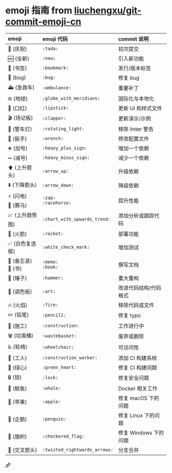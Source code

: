 # emoji 指南 from [liuchengxu/git-commit-emoji-cn](https://github.com/liuchengxu/git-commit-emoji-cn/blob/master/README.md)

<table>
<thead>
<tr>
<th align="left">emoji</th>
<th align="left">emoji 代码</th>
<th align="left">commit 说明</th>
</tr>
</thead>
<tbody>
<tr>
<td align="left"><g-emoji class="g-emoji" alias="tada" fallback-src="https://github.githubassets.com/images/icons/emoji/unicode/1f389.png">🎉</g-emoji> (庆祝)</td>
<td align="left"><code>:tada:</code></td>
<td align="left">初次提交</td>
</tr>
<tr>
<td align="left"><g-emoji class="g-emoji" alias="new" fallback-src="https://github.githubassets.com/images/icons/emoji/unicode/1f195.png">🆕</g-emoji> (全新)</td>
<td align="left"><code>:new:</code></td>
<td align="left">引入新功能</td>
</tr>
<tr>
<td align="left"><g-emoji class="g-emoji" alias="bookmark" fallback-src="https://github.githubassets.com/images/icons/emoji/unicode/1f516.png">🔖</g-emoji> (书签)</td>
<td align="left"><code>:bookmark:</code></td>
<td align="left">发行/版本标签</td>
</tr>
<tr>
<td align="left"><g-emoji class="g-emoji" alias="bug" fallback-src="https://github.githubassets.com/images/icons/emoji/unicode/1f41b.png">🐛</g-emoji> (bug)</td>
<td align="left"><code>:bug:</code></td>
<td align="left">修复 bug</td>
</tr>
<tr>
<td align="left"><g-emoji class="g-emoji" alias="ambulance" fallback-src="https://github.githubassets.com/images/icons/emoji/unicode/1f691.png">🚑</g-emoji> (急救车)</td>
<td align="left"><code>:ambulance:</code></td>
<td align="left">重要补丁</td>
</tr>
<tr>
<td align="left"><g-emoji class="g-emoji" alias="globe_with_meridians" fallback-src="https://github.githubassets.com/images/icons/emoji/unicode/1f310.png">🌐</g-emoji> (地球)</td>
<td align="left"><code>:globe_with_meridians:</code></td>
<td align="left">国际化与本地化</td>
</tr>
<tr>
<td align="left"><g-emoji class="g-emoji" alias="lipstick" fallback-src="https://github.githubassets.com/images/icons/emoji/unicode/1f484.png">💄</g-emoji> (口红)</td>
<td align="left"><code>:lipstick:</code></td>
<td align="left">更新 UI 和样式文件</td>
</tr>
<tr>
<td align="left"><g-emoji class="g-emoji" alias="clapper" fallback-src="https://github.githubassets.com/images/icons/emoji/unicode/1f3ac.png">🎬</g-emoji> (场记板)</td>
<td align="left"><code>:clapper:</code></td>
<td align="left">更新演示/示例</td>
</tr>
<tr>
<td align="left"><g-emoji class="g-emoji" alias="rotating_light" fallback-src="https://github.githubassets.com/images/icons/emoji/unicode/1f6a8.png">🚨</g-emoji> (警车灯)</td>
<td align="left"><code>:rotating_light:</code></td>
<td align="left">移除 linter 警告</td>
</tr>
<tr>
<td align="left"><g-emoji class="g-emoji" alias="wrench" fallback-src="https://github.githubassets.com/images/icons/emoji/unicode/1f527.png">🔧</g-emoji> (扳手)</td>
<td align="left"><code>:wrench:</code></td>
<td align="left">修改配置文件</td>
</tr>
<tr>
<td align="left"><g-emoji class="g-emoji" alias="heavy_plus_sign" fallback-src="https://github.githubassets.com/images/icons/emoji/unicode/2795.png">➕</g-emoji> (加号)</td>
<td align="left"><code>:heavy_plus_sign:</code></td>
<td align="left">增加一个依赖</td>
</tr>
<tr>
<td align="left"><g-emoji class="g-emoji" alias="heavy_minus_sign" fallback-src="https://github.githubassets.com/images/icons/emoji/unicode/2796.png">➖</g-emoji> (减号)</td>
<td align="left"><code>:heavy_minus_sign:</code></td>
<td align="left">减少一个依赖</td>
</tr>
<tr>
<td align="left"><g-emoji class="g-emoji" alias="arrow_up" fallback-src="https://github.githubassets.com/images/icons/emoji/unicode/2b06.png">⬆️</g-emoji> (上升箭头)</td>
<td align="left"><code>:arrow_up:</code></td>
<td align="left">升级依赖</td>
</tr>
<tr>
<td align="left"><g-emoji class="g-emoji" alias="arrow_down" fallback-src="https://github.githubassets.com/images/icons/emoji/unicode/2b07.png">⬇️</g-emoji> (下降箭头)</td>
<td align="left"><code>:arrow_down:</code></td>
<td align="left">降级依赖</td>
</tr>
<tr>
<td align="left"><g-emoji class="g-emoji" alias="zap" fallback-src="https://github.githubassets.com/images/icons/emoji/unicode/26a1.png">⚡</g-emoji> (闪电)<br><g-emoji class="g-emoji" alias="racehorse" fallback-src="https://github.githubassets.com/images/icons/emoji/unicode/1f40e.png">🐎</g-emoji> (赛马)</td>
<td align="left"><code>:zap:</code><br><code>:racehorse:</code></td>
<td align="left">提升性能</td>
</tr>
<tr>
<td align="left"><g-emoji class="g-emoji" alias="chart_with_upwards_trend" fallback-src="https://github.githubassets.com/images/icons/emoji/unicode/1f4c8.png">📈</g-emoji> (上升趋势图)</td>
<td align="left"><code>:chart_with_upwards_trend:</code></td>
<td align="left">添加分析或跟踪代码</td>
</tr>
<tr>
<td align="left"><g-emoji class="g-emoji" alias="rocket" fallback-src="https://github.githubassets.com/images/icons/emoji/unicode/1f680.png">🚀</g-emoji> (火箭)</td>
<td align="left"><code>:rocket:</code></td>
<td align="left">部署功能</td>
</tr>
<tr>
<td align="left"><g-emoji class="g-emoji" alias="white_check_mark" fallback-src="https://github.githubassets.com/images/icons/emoji/unicode/2705.png">✅</g-emoji> (白色复选框)</td>
<td align="left"><code>:white_check_mark:</code></td>
<td align="left">增加测试</td>
</tr>
<tr>
<td align="left"><g-emoji class="g-emoji" alias="memo" fallback-src="https://github.githubassets.com/images/icons/emoji/unicode/1f4dd.png">📝</g-emoji> (备忘录)<br><g-emoji class="g-emoji" alias="book" fallback-src="https://github.githubassets.com/images/icons/emoji/unicode/1f4d6.png">📖</g-emoji> (书)</td>
<td align="left"><code>:memo:</code><br><code>:book:</code></td>
<td align="left">撰写文档</td>
</tr>
<tr>
<td align="left"><g-emoji class="g-emoji" alias="hammer" fallback-src="https://github.githubassets.com/images/icons/emoji/unicode/1f528.png">🔨</g-emoji> (锤子)</td>
<td align="left"><code>:hammer:</code></td>
<td align="left">重大重构</td>
</tr>
<tr>
<td align="left"><g-emoji class="g-emoji" alias="art" fallback-src="https://github.githubassets.com/images/icons/emoji/unicode/1f3a8.png">🎨</g-emoji> (调色板)</td>
<td align="left"><code>:art:</code></td>
<td align="left">改进代码结构/代码格式</td>
</tr>
<tr>
<td align="left"><g-emoji class="g-emoji" alias="fire" fallback-src="https://github.githubassets.com/images/icons/emoji/unicode/1f525.png">🔥</g-emoji> (火焰)</td>
<td align="left"><code>:fire:</code></td>
<td align="left">移除代码或文件</td>
</tr>
<tr>
<td align="left"><g-emoji class="g-emoji" alias="pencil2" fallback-src="https://github.githubassets.com/images/icons/emoji/unicode/270f.png">✏️</g-emoji> (铅笔)</td>
<td align="left"><code>:pencil2:</code></td>
<td align="left">修复 typo</td>
</tr>
<tr>
<td align="left"><g-emoji class="g-emoji" alias="construction" fallback-src="https://github.githubassets.com/images/icons/emoji/unicode/1f6a7.png">🚧</g-emoji> (施工)</td>
<td align="left"><code>:construction:</code></td>
<td align="left">工作进行中</td>
</tr>
<tr>
<td align="left"><g-emoji class="g-emoji" alias="wastebasket" fallback-src="https://github.githubassets.com/images/icons/emoji/unicode/1f5d1.png">🗑️</g-emoji> (垃圾桶)</td>
<td align="left"><code>:wastebasket:</code></td>
<td align="left">废弃或删除</td>
</tr>
<tr>
<td align="left"><g-emoji class="g-emoji" alias="wheelchair" fallback-src="https://github.githubassets.com/images/icons/emoji/unicode/267f.png">♿</g-emoji> (轮椅)</td>
<td align="left"><code>:wheelchair:</code></td>
<td align="left">可访问性</td>
</tr>
<tr>
<td align="left"><g-emoji class="g-emoji" alias="construction_worker" fallback-src="https://github.githubassets.com/images/icons/emoji/unicode/1f477.png">👷</g-emoji> (工人)</td>
<td align="left"><code>:construction_worker:</code></td>
<td align="left">添加 CI 构建系统</td>
</tr>
<tr>
<td align="left"><g-emoji class="g-emoji" alias="green_heart" fallback-src="https://github.githubassets.com/images/icons/emoji/unicode/1f49a.png">💚</g-emoji> (绿心)</td>
<td align="left"><code>:green_heart:</code></td>
<td align="left">修复 CI 构建问题</td>
</tr>
<tr>
<td align="left"><g-emoji class="g-emoji" alias="lock" fallback-src="https://github.githubassets.com/images/icons/emoji/unicode/1f512.png">🔒</g-emoji> (锁)</td>
<td align="left"><code>:lock:</code></td>
<td align="left">修复安全问题</td>
</tr>
<tr>
<td align="left"><g-emoji class="g-emoji" alias="whale" fallback-src="https://github.githubassets.com/images/icons/emoji/unicode/1f433.png">🐳</g-emoji> (鲸鱼)</td>
<td align="left"><code>:whale:</code></td>
<td align="left">Docker 相关工作</td>
</tr>
<tr>
<td align="left"><g-emoji class="g-emoji" alias="apple" fallback-src="https://github.githubassets.com/images/icons/emoji/unicode/1f34e.png">🍎</g-emoji> (苹果)</td>
<td align="left"><code>:apple:</code></td>
<td align="left">修复 macOS 下的问题</td>
</tr>
<tr>
<td align="left"><g-emoji class="g-emoji" alias="penguin" fallback-src="https://github.githubassets.com/images/icons/emoji/unicode/1f427.png">🐧</g-emoji> (企鹅)</td>
<td align="left"><code>:penguin:</code></td>
<td align="left">修复 Linux 下的问题</td>
</tr>
<tr>
<td align="left"><g-emoji class="g-emoji" alias="checkered_flag" fallback-src="https://github.githubassets.com/images/icons/emoji/unicode/1f3c1.png">🏁</g-emoji> (旗帜)</td>
<td align="left"><code>:checkered_flag:</code></td>
<td align="left">修复 Windows 下的问题</td>
</tr>
<tr>
<td align="left"><g-emoji class="g-emoji" alias="twisted_rightwards_arrows" fallback-src="https://github.githubassets.com/images/icons/emoji/unicode/1f500.png">🔀</g-emoji> (交叉箭头)</td>
<td align="left"><code>:twisted_rightwards_arrows:</code></td>
<td align="left">分支合并</td>
</tr>
</tbody>
</table>
<h3><a id="user-content-如何在命令行中显示-emoji" class="anchor" aria-hidden="true" href="#如何在命令行中显示-emoji"><svg class="octicon octicon-link" viewBox="0 0 16 16" version="1.1" width="16" height="16" aria-hidden="true"><path fill-rule="evenodd" clip-rule="evenodd" d="M7.775 3.275C7.64252 3.41717 7.57039 3.60522 7.57382 3.79952C7.57725 3.99382 7.65596 4.1792 7.79337 4.31662C7.93079 4.45403 8.11617 4.53274 8.31047 4.53617C8.50477 4.5396 8.69282 4.46748 8.835 4.335L10.085 3.085C10.2708 2.89918 10.4914 2.75177 10.7342 2.65121C10.977 2.55064 11.2372 2.49888 11.5 2.49888C11.7628 2.49888 12.023 2.55064 12.2658 2.65121C12.5086 2.75177 12.7292 2.89918 12.915 3.085C13.1008 3.27082 13.2482 3.49142 13.3488 3.7342C13.4493 3.97699 13.5011 4.23721 13.5011 4.5C13.5011 4.76279 13.4493 5.023 13.3488 5.26579C13.2482 5.50857 13.1008 5.72917 12.915 5.915L10.415 8.415C10.2292 8.60095 10.0087 8.74847 9.76588 8.84911C9.52308 8.94976 9.26283 9.00157 9 9.00157C8.73716 9.00157 8.47691 8.94976 8.23411 8.84911C7.99132 8.74847 7.77074 8.60095 7.585 8.415C7.44282 8.28252 7.25477 8.21039 7.06047 8.21382C6.86617 8.21725 6.68079 8.29596 6.54337 8.43337C6.40596 8.57079 6.32725 8.75617 6.32382 8.95047C6.32039 9.14477 6.39252 9.33282 6.525 9.475C6.85001 9.80004 7.23586 10.0579 7.66052 10.2338C8.08518 10.4097 8.54034 10.5002 9 10.5002C9.45965 10.5002 9.91481 10.4097 10.3395 10.2338C10.7641 10.0579 11.15 9.80004 11.475 9.475L13.975 6.975C14.6314 6.31858 15.0002 5.4283 15.0002 4.5C15.0002 3.57169 14.6314 2.68141 13.975 2.025C13.3186 1.36858 12.4283 0.999817 11.5 0.999817C10.5717 0.999817 9.68141 1.36858 9.02499 2.025L7.775 3.275ZM3.085 12.915C2.89904 12.7292 2.75152 12.5087 2.65088 12.2659C2.55023 12.0231 2.49842 11.7628 2.49842 11.5C2.49842 11.2372 2.55023 10.9769 2.65088 10.7341C2.75152 10.4913 2.89904 10.2707 3.085 10.085L5.585 7.585C5.77074 7.39904 5.99132 7.25152 6.23411 7.15088C6.47691 7.05023 6.73716 6.99842 7 6.99842C7.26283 6.99842 7.52308 7.05023 7.76588 7.15088C8.00867 7.25152 8.22925 7.39904 8.415 7.585C8.55717 7.71748 8.74522 7.7896 8.93952 7.78617C9.13382 7.78274 9.3192 7.70403 9.45662 7.56662C9.59403 7.4292 9.67274 7.24382 9.67617 7.04952C9.6796 6.85522 9.60748 6.66717 9.475 6.525C9.14999 6.19995 8.76413 5.94211 8.33947 5.7662C7.91481 5.59029 7.45965 5.49974 7 5.49974C6.54034 5.49974 6.08518 5.59029 5.66052 5.7662C5.23586 5.94211 4.85001 6.19995 4.525 6.525L2.025 9.02499C1.36858 9.68141 0.999817 10.5717 0.999817 11.5C0.999817 12.4283 1.36858 13.3186 2.025 13.975C2.68141 14.6314 3.57169 15.0002 4.5 15.0002C5.4283 15.0002 6.31858 14.6314 6.975 13.975L8.225 12.725C8.35748 12.5828 8.4296 12.3948 8.42617 12.2005C8.42274 12.0062 8.34403 11.8208 8.20662 11.6834C8.0692 11.546 7.88382 11.4672 7.68952 11.4638C7.49522 11.4604 7.30717 11.5325 7.165 11.665L5.915 12.915C5.72925 13.1009 5.50867 13.2485 5.26588 13.3491C5.02308 13.4498 4.76283 13.5016 4.5 13.5016C4.23716 13.5016 3.97691 13.4498 3.73411 13.3491C3.49132 13.2485 3.27074 13.1009 3.085 12.915Z"></path></svg>
